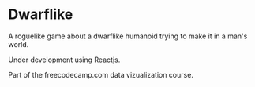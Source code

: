 # Dwarflike

A roguelike game about a dwarflike humanoid trying to make it in a man's world.

Under development using Reactjs.

Part of the freecodecamp.com data vizualization course.